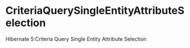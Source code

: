 # CriteriaQuerySingleEntityAttributeSelection

Hibernate 5:Criteria Query Single Entity Attribute Selection

